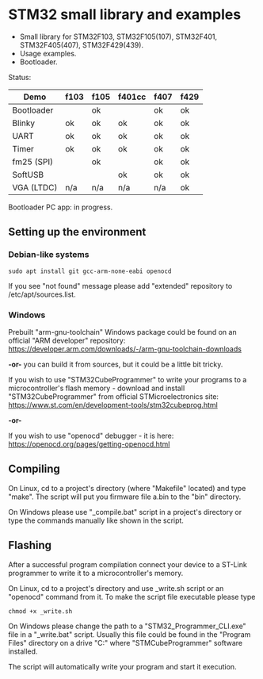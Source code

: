 # STM32 small library and examples
* Small library for STM32F103, STM32F105(107), STM32F401, STM32F405(407), STM32F429(439).
* Usage examples.
* Bootloader.

Status:

| Demo       | f103 | f105 | f401cc | f407 | f429 |
| ---------- | ---- | ---- | ------ | ---- | ---- |
| Bootloader |      | ok   |        | ok   | ok   |
| Blinky     | ok   | ok   | ok     | ok   | ok   |
| UART       | ok   | ok   | ok     | ok   | ok   |
| Timer      | ok   | ok   | ok     | ok   | ok   |
| fm25 (SPI) |      | ok   |        | ok   | ok   |
| SoftUSB    |      |      | ok     | ok   | ok   |
| VGA (LTDC) | n/a  | n/a  | n/a    | n/a  | ok   |

Bootloader PC app: in progress.

## Setting up the environment

### Debian-like systems

    sudo apt install git gcc-arm-none-eabi openocd
    
If you see "not found" message please add "extended" repository to /etc/apt/sources.list.

### Windows

Prebuilt "arm-gnu-toolchain" Windows package could be found on an official "ARM developer" repository:
https://developer.arm.com/downloads/-/arm-gnu-toolchain-downloads

**-or-** you can build it from sources, but it could be a little bit tricky.

If you wish to use "STM32CubeProgrammer" to write your programs to a microcontroller's flash memory - download and install
"STM32CubeProgrammer" from official STMicroelectronics site: https://www.st.com/en/development-tools/stm32cubeprog.html

**-or-**

If you wish to use "openocd" debugger - it is here: https://openocd.org/pages/getting-openocd.html

## Compiling

On Linux, cd to a project's directory (where "Makefile" located) and type "make". The script will put you firmware file a.bin to the "bin" directory.

On Windows please use "_compile.bat" script in a project's directory or type the commands manually like shown in the script.

## Flashing

After a successful program compilation connect your device to a ST-Link programmer to write it to a microcontroller's memory.

On Linux, cd to a project's directory and use _write.sh script or an "openocd" command from it.
To make the script file executable please type

    chmod +x _write.sh
    
On Windows please change the path to a "STM32_Programmer_CLI.exe" file in a "_write.bat" script. Usually this file could be found
in the "Program Files" directory on a drive "C:" where "STMCubeProgrammer" software installed.

The script will automatically write your program and start it execution.
